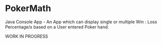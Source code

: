 # PokerMath
Java Console App - An App which can display single or multiple Win : Loss Percentage/s based on a User entered Poker hand.

WORK IN PROGRESS 

